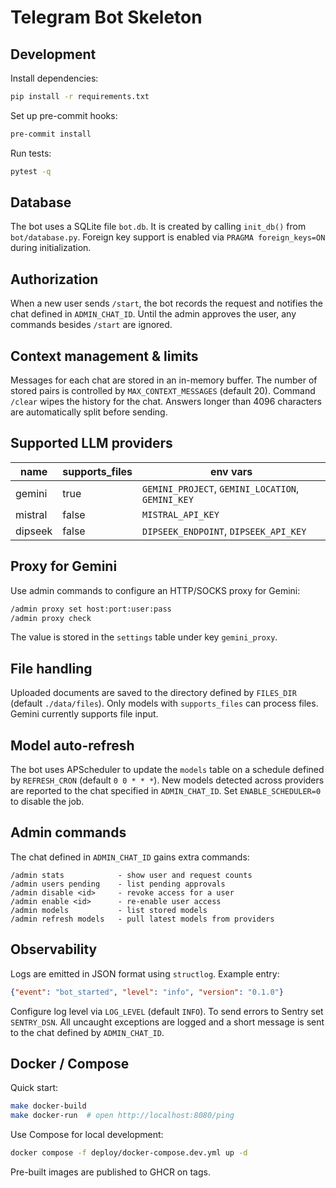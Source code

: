# Telegram Bot Skeleton

## Development

Install dependencies:

```bash
pip install -r requirements.txt
```

Set up pre-commit hooks:

```bash
pre-commit install
```

Run tests:

```bash
pytest -q
```

## Database

The bot uses a SQLite file `bot.db`. It is created by calling `init_db()` from
`bot/database.py`. Foreign key support is enabled via
`PRAGMA foreign_keys=ON` during initialization.

## Authorization

When a new user sends `/start`, the bot records the request and notifies the chat defined in `ADMIN_CHAT_ID`. Until the admin approves the user, any commands besides `/start` are ignored.

## Context management & limits

Messages for each chat are stored in an in-memory buffer. The number of stored pairs is controlled by `MAX_CONTEXT_MESSAGES` (default 20). Command `/clear` wipes the history for the chat. Answers longer than 4096 characters are automatically split before sending.

## Supported LLM providers

| name    | supports_files | env vars                             |
|---------|---------------|--------------------------------------|
| gemini  | true          | `GEMINI_PROJECT`, `GEMINI_LOCATION`, `GEMINI_KEY` |
| mistral | false         | `MISTRAL_API_KEY`                    |
| dipseek | false         | `DIPSEEK_ENDPOINT`, `DIPSEEK_API_KEY` |

## Proxy for Gemini

Use admin commands to configure an HTTP/SOCKS proxy for Gemini:

```bash
/admin proxy set host:port:user:pass
/admin proxy check
```

The value is stored in the `settings` table under key `gemini_proxy`.

## File handling

Uploaded documents are saved to the directory defined by `FILES_DIR` (default
`./data/files`). Only models with ``supports_files`` can process files. Gemini
currently supports file input.

## Model auto-refresh

The bot uses APScheduler to update the `models` table on a schedule defined by
`REFRESH_CRON` (default `0 0 * * *`). New models detected across providers are
reported to the chat specified in `ADMIN_CHAT_ID`. Set `ENABLE_SCHEDULER=0` to
disable the job.

## Admin commands

The chat defined in `ADMIN_CHAT_ID` gains extra commands:

```
/admin stats            - show user and request counts
/admin users pending    - list pending approvals
/admin disable <id>     - revoke access for a user
/admin enable <id>      - re-enable user access
/admin models           - list stored models
/admin refresh models   - pull latest models from providers
```

## Observability

Logs are emitted in JSON format using `structlog`. Example entry:

```json
{"event": "bot_started", "level": "info", "version": "0.1.0"}
```

Configure log level via `LOG_LEVEL` (default `INFO`). To send errors to Sentry
set `SENTRY_DSN`. All uncaught exceptions are logged and a short message is sent
to the chat defined by `ADMIN_CHAT_ID`.

## Docker / Compose

Quick start:

```bash
make docker-build
make docker-run  # open http://localhost:8080/ping
```

Use Compose for local development:

```bash
docker compose -f deploy/docker-compose.dev.yml up -d
```

Pre-built images are published to GHCR on tags.
